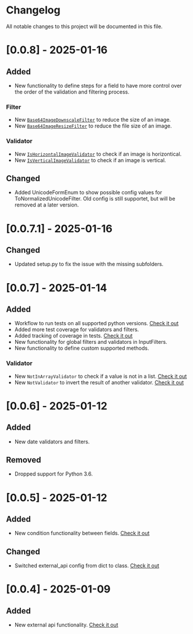 # Changelog

All notable changes to this project will be documented in this file.


# [0.0.8] - 2025-01-16

## Added

- New functionality to define steps for a field to have more control over the 
  order of the validation and filtering process.

### Filter

- New [`Base64ImageDownscaleFilter`](flask_inputfilter/Filter/Base64ImageDownscaleFilter.py) to reduce the size of an image.
- New [`Base64ImageResizeFilter`](flask_inputfilter/Filter/Base64ImageResizeFilter.py) to reduce the file size of an image.

### Validator

- New [`IsHorizontalImageValidator`](flask_inputfilter/Validator/IsHorizontalImageValidator.py) to check if an image is horizontical.
- New [`IsVerticalImageValidator`](flask_inputfilter/Validator/IsVerticalImageValidator.py) to check if an image is vertical.

## Changed

- Added UnicodeFormEnum to show possible config values for ToNormalizedUnicodeFilter.
  Old config is still supportet, but will be removed at a later version.


# [0.0.7.1] - 2025-01-16

## Changed

- Updated setup.py to fix the issue with the missing subfolders.


# [0.0.7] - 2025-01-14

## Added

- Workflow to run tests on all supported python versions. [Check it out](.github/workflows/test_env.yaml)
- Added more test coverage for validators and filters.
- Added tracking of coverage in tests. [Check it out](https://coveralls.io/github/LeanderCS/flask-inputfilter)
- New functionality for global filters and validators in InputFilters.
- New functionality to define custom supported methods.

### Validator

- New `NotInArrayValidator` to check if a value is not in a list. [Check it out](flask_inputfilter/Validator/NotInArrayValidator.py)
- New `NotValidator` to invert the result of another validator. [Check it out](flask_inputfilter/Validator/NotValidator.py)


# [0.0.6] - 2025-01-12

## Added

- New date validators and filters.

## Removed

- Dropped support for Python 3.6.


# [0.0.5] - 2025-01-12

## Added

- New condition functionality between fields. [Check it out](flask_inputfilter/Condition/README.md)

## Changed

- Switched external_api config from dict to class. [Check it out](flask_inputfilter/Model/ExternalApiConfig.py)


# [0.0.4] - 2025-01-09

## Added

- New external api functionality. [Check it out](EXTERNAL_API.md)
